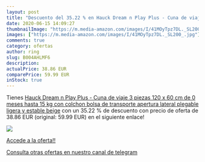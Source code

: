 ```yaml
---
layout: post
title: "Descuento del 35.22 % en Hauck Dream n Play Plus - Cuna de viaje "
date: 2020-06-15 14:09:27
thumbnailImage: "https://m.media-amazon.com/images/I/41MOyTpz7DL._SL200_.jpg"
images: ["https://m.media-amazon.com/images/I/41MOyTpz7DL._SL200_.jpg"]
comments: true
category: ofertas
author: ring
slug: B004AHLMF6
description:
actualPrice: 38.86 EUR
comparePrice: 59.99 EUR
inStock: true
---
```


Tienes [Hauck Dream n Play Plus - Cuna de viaje 3 piezas 120 x 60 cm de 0 meses hasta 15 kg con colchon bolsa de transporte apertura lateral plegable ligera y estable beige](https://www.amazon.com/dp/B004AHLMF6/?tag=redken08-20) con un 35.22 % de descuento con precio de oferta de 38.86 EUR (original: 59.99 EUR) en el siguiente enlace!

[![](https://m.media-amazon.com/images/I/41MOyTpz7DL._SL200_.jpg)](https://www.amazon.com/dp/B004AHLMF6/?tag=redken08-20)

[Accede a la oferta!!](https://www.amazon.com/dp/B004AHLMF6/?tag=redken08-20)

[Consulta otras ofertas en nuestro canal de telegram](https://t.me/s/ofertas25)
